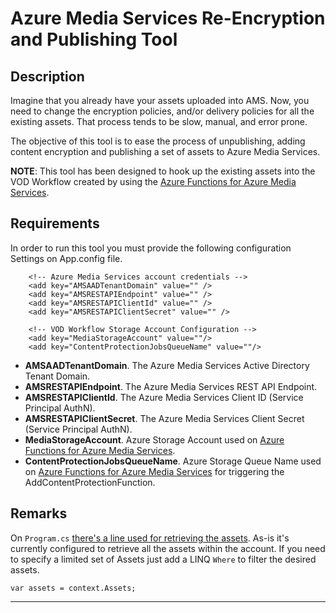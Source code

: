 ﻿# Azure Media Services Re-Encryption and Publishing Tool

## Description 
Imagine that you already have your assets uploaded into AMS. Now, you need to change the encryption policies, 
and/or delivery policies for all the existing assets. That process tends to be slow, manual, and error prone. 

The objective of this tool is to ease the process of unpublishing, adding content encryption and publishing a 
set of assets to Azure Media Services. 

**NOTE**: This tool has been designed to hook up the existing assets into the VOD Workflow created by using the [Azure Functions for Azure Media Services](https://github.com/johnnyhalife/azamsfunctions-v2/).


## Requirements 
In order to run this tool you must provide the following configuration Settings on App.config file.

```
    <!-- Azure Media Services account credentials -->
    <add key="AMSAADTenantDomain" value="" />
    <add key="AMSRESTAPIEndpoint" value="" />
    <add key="AMSRESTAPIClientId" value="" />
    <add key="AMSRESTAPIClientSecret" value="" />
    
    <!-- VOD Workflow Storage Account Configuration -->
    <add key="MediaStorageAccount" value=""/>
    <add key="ContentProtectionJobsQueueName" value=""/>
```


* **AMSAADTenantDomain**. The Azure Media Services Active Directory Tenant Domain. 
* **AMSRESTAPIEndpoint**. The Azure Media Services REST API Endpoint. 
* **AMSRESTAPIClientId**. The Azure Media Services Client ID (Service Principal AuthN).
* **AMSRESTAPIClientSecret**. The Azure Media Services Client Secret (Service Principal AuthN).
* **MediaStorageAccount**. Azure Storage Account used on [Azure Functions for Azure Media Services](https://github.com/johnnyhalife/azamsfunctions-v2/).
* **ContentProtectionJobsQueueName**. Azure Storage Queue Name used on [Azure Functions for Azure Media Services](https://github.com/johnnyhalife/azamsfunctions-v2/) for triggering the AddContentProtectionFunction.

## Remarks 
On `Program.cs` [there's a line used for retrieving the assets](https://github.com/johnnyhalife/azure-media-services-re-encryption-and-publishing-tool/blob/master/Program.cs#L27). As-is it's currently configured to retrieve all the assets within the account. If you 
need to specify a limited set of Assets just add a LINQ `Where` to filter the desired assets. 

`var assets = context.Assets;`

---
